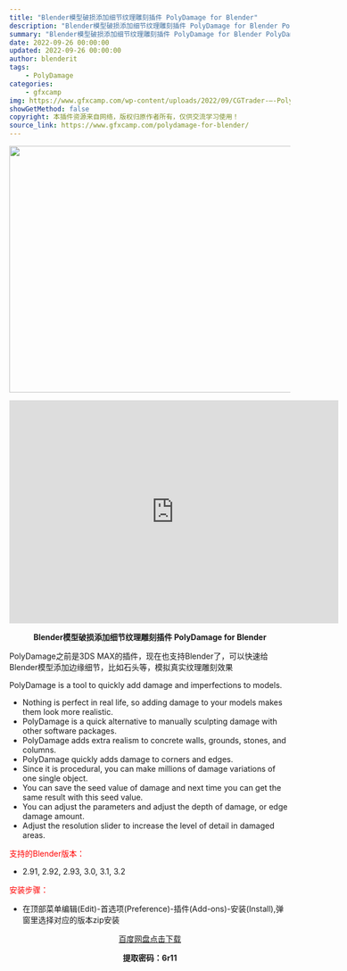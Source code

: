 ```yaml
---
title: "Blender模型破损添加细节纹理雕刻插件 PolyDamage for Blender"
description: "Blender模型破损添加细节纹理雕刻插件 PolyDamage for Blender PolyDamage之前是3DS MAX的插件，现在也支持Blender了，可以快速给Blender模型添加边..."
summary: "Blender模型破损添加细节纹理雕刻插件 PolyDamage for Blender PolyDamage之前是3DS MAX的插件，现在也支持Blender了，可以快速给Blender模型添加边..."
date: 2022-09-26 00:00:00
updated: 2022-09-26 00:00:00
author: blenderit
tags: 
    - PolyDamage
categories:
    - gfxcamp
img: https://www.gfxcamp.com/wp-content/uploads/2022/09/CGTrader-–-PolyDamage-for-Blender.jpg
showGetMethod: false
copyright: 本插件资源来自网络，版权归原作者所有，仅供交流学习使用！
source_link: https://www.gfxcamp.com/polydamage-for-blender/
---
```

<div><p><img decoding="async" class="aligncenter size-full wp-image-107166" src="https://www.gfxcamp.com/wp-content/uploads/2022/09/CGTrader-%E2%80%93-PolyDamage-for-Blender.jpg" data-src="https://www.gfxcamp.com/wp-content/uploads/2022/09/CGTrader-–-PolyDamage-for-Blender.jpg" alt="" width="590" height="442" data-srcset="https://www.gfxcamp.com/wp-content/uploads/2022/09/CGTrader-–-PolyDamage-for-Blender.jpg 590w, https://www.gfxcamp.com/wp-content/uploads/2022/09/CGTrader-–-PolyDamage-for-Blender-150x112.jpg 150w" data-sizes="(max-width: 590px) 100vw, 590px"></p><p style="text-align: center;"><iframe loading="lazy" src="https://player.youku.com/embed/XNTkwNTI3MjczNg==" width="590" height="400" frameborder="0" allowfullscreen="allowfullscreen" data-mce-fragment="1"></iframe></p><p style="text-align: center;"><strong>Blender模型破损添加细节纹理雕刻插件 PolyDamage for Blender</strong></p><p>PolyDamage之前是3DS MAX的插件，现在也支持Blender了，可以快速给Blender模型添加边缘细节，比如石头等，模拟真实纹理雕刻效果</p><p>PolyDamage is a tool to quickly add damage and imperfections to models.</p><ul>
<li>Nothing is perfect in real life, so adding damage to your models makes them look more realistic.</li>
<li>PolyDamage is a quick alternative to manually sculpting damage with other software packages.</li>
<li>PolyDamage adds extra realism to concrete walls, grounds, stones, and columns.</li>
<li>PolyDamage quickly adds damage to corners and edges.</li>
<li>Since it is procedural, you can make millions of damage variations of one single object.</li>
<li>You can save the seed value of damage and next time you can get the same result with this seed value.</li>
<li>You can adjust the parameters and adjust the depth of damage, or edge damage amount.</li>
<li>Adjust the resolution slider to increase the level of detail in damaged areas.</li>
</ul><p style="text-align: left;"><span style="color: #ff0000;">支持的Blender版本：</span></p><ul>
<li style="text-align: left;">2.91, 2.92, 2.93, 3.0, 3.1, 3.2</li>
</ul><p><span style="color: #ff0000;">安装步骤：</span></p><ul>
<li>在顶部菜单编辑(Edit)-首选项(Preference)-插件(Add-ons)-安装(Install),弹窗里选择对应的版本zip安装</li>
</ul><p style="text-align: center;"><a class="maxbutton-3 maxbutton maxbutton-baidu" target="_blank" rel="noopener" href="https://pan.baidu.com/s/1KmAxx1-34UVismslPAc5pA?pwd=6r11"><span class="mb-text">百度网盘点击下载</span></a></p><p style="text-align: center;"><strong>提取密码：6r11</strong></p></div>